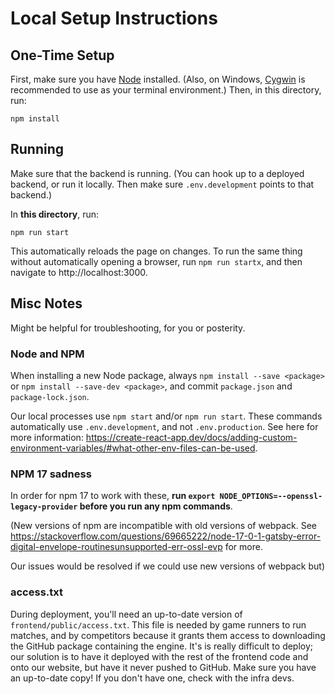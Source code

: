 # Local Setup Instructions

## One-Time Setup

First, make sure you have [Node](https://nodejs.org/en/download/) installed. (Also, on Windows, [Cygwin](https://www.cygwin.com/) is recommended to use as your terminal environment.) Then, in this directory, run:

```
npm install
```

## Running

Make sure that the backend is running. (You can hook up to a deployed backend, or run it locally. Then make sure `.env.development` points to that backend.)

In **this directory**, run:

```
npm run start
```

This automatically reloads the page on changes. To run the same thing without automatically opening a browser, run `npm run startx`, and then navigate to http://localhost:3000.

## Misc Notes

Might be helpful for troubleshooting, for you or posterity.

### Node and NPM

When installing a new Node package, always `npm install --save <package>` or `npm install --save-dev <package>`, and commit `package.json` and `package-lock.json`.

Our local processes use `npm start` and/or `npm run start`. These commands automatically use `.env.development`, and not `.env.production`. See here for more information: https://create-react-app.dev/docs/adding-custom-environment-variables/#what-other-env-files-can-be-used.

### NPM 17 sadness

In order for npm 17 to work with these, **run `export NODE_OPTIONS=--openssl-legacy-provider` before you run any npm commands**.

(New versions of npm are incompatible with old versions of webpack. See https://stackoverflow.com/questions/69665222/node-17-0-1-gatsby-error-digital-envelope-routinesunsupported-err-ossl-evp for more.

Our issues would be resolved if we could use new versions of webpack but)

### access.txt

During deployment, you'll need an up-to-date version of `frontend/public/access.txt`. This file is needed by game runners to run matches, and by competitors because it grants them access to downloading the GitHub package containing the engine. It's is really difficult to deploy; our solution is to have it deployed with the rest of the frontend code and onto our website, but have it never pushed to GitHub. Make sure you have an up-to-date copy! If you don't have one, check with the infra devs.
